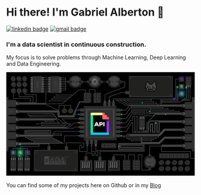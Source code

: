 # Hi there! I'm Gabriel Alberton 👋

[![linkedin badge](https://img.shields.io/badge/Gabriel_alberton-30302f?style=flat&logo=linkedin)](https://www.linkedin.com/in/gabriel--)
[![gmail badge](https://img.shields.io/badge/Gabriel_alberton-30302f?style=flat&logo=Gmail&logoColor=Red&link=mailto:gabrielalberton@hotmail.com)](mailto:gabrielalberton@hotmail.com)

### I'm a data scientist in continuous construction.

My focus is to solve problems through Machine Learning, Deep Learning and Data Engineering.



<p align="center">
  <img src="https://raw.githubusercontent.com/HELIOPOTELICKI/HELIOPOTELICKI/main/images/tecs/dev-background.gif " width="700">
</p>

You can find some of my projects here on Github or in my [Blog](https://gabrielalberton.github.io/)
<!---
![Gabriel github stats](https://github-readme-stats.vercel.app/api?username=gabrielalberton)
-->
